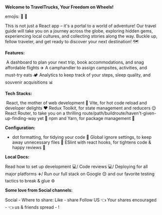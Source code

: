 **Welcome to TravelTrucks, Your Freedom on Wheels!**

 emojis: 🚐️️️ 💨️️

This is not just a React app – it's a portal to a world of adventure! Our travel guide will take you on a journey across the globe, exploring hidden gems, experiencing local cultures, and collecting stories along the way. Buckle up, fellow traveler, and get ready to discover your next destination! 🗺️

**Features:**

️ A dashboard to plan your next trip, book accommodations, and snag affordable flights ✈️
A camphandler to assign campsites, activities, and must-try eats 🏕️
Analytics to keep track of your steps, sleep quality, and souvenir acquisitions 📊

**Tech Stacks:**

️ React, the mother of web development 🎉
Vite, for hot code reload and developer delights ❤️
Redux Toolkit, for state management and reducers 😌
React Router, to take you on a thrilling route/path/buildroute/haven't-given-up-finding-way yet 🚗️
npm and Yarn, for package management 🍜

**Configuration:**

   - dot formatting, for tidying your code 🌿
   Global ignore settings, to keep away unnecessary files 📂
   ESlint with react hooks, for tightens code & happy reviews 🌟

**Local Docs:**

 Read how to set up development 💻/
     Code reviews 💻/
Deploying for all major platforms ✈️/
Run our full stack on Google 😊
and our favorite testing tactics to break & glue ⚙️

**Some love from Social channels:**

Social - Where to share:
  Like - share
  Follow US 👈
  Your shares encouraged - 👈 us & friends spread - !
